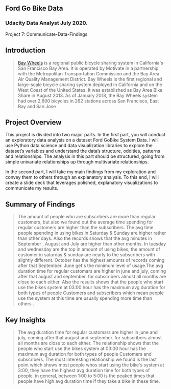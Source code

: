 ##  Ford Go Bike Data
### Udacity Data Analyst July  2020.

Project 7: Communicate-Data-Findings 


## Introduction

>  [Bay Wheels](https://en.wikipedia.org/wiki/Bay_Wheels)  is a regional public bicycle sharing system in California's San Francisco Bay Area. It is operated by Motivate in a partnership with the Metropolitan Transportation Commission and the Bay Area Air Quality Management District. Bay Wheels is the first regional and large-scale bicycle sharing system deployed in California and on the West Coast of the United States. It was established as Bay Area Bike Share in August 2013. As of January 2018, the Bay Wheels system had over 2,600 bicycles in 262 stations across San Francisco, East Bay and San Jose 


## Project Overview
This project is divided into two major parts. In the first part, you will conduct an exploratory data analysis on a dataset Ford GoBike System Data. I will use Python data science and data visualization libraries to explore the dataset’s variables and understand the data’s structure, oddities, patterns and relationships. The analysis in this part should be structured, going from simple univariate relationships up through multivariate relationships.

In the second part, I will take my main findings from my exploration and convey them to others through an explanatory analysis. To this end, I will create a slide deck that leverages polished, explanatory visualizations to communicate my results.

## Summary of Findings

 >   The amount of people who are subscribers are more than regular customers, but also we found out the average time spending for regular customers are higher than the subscribers. The avg time people spending in using bikes in Saturday & Sunday are higher rather than other days. Also the records shows that the avg minutes in September , August and July are higher than other months. In tuesday and wednesday are the top in amount of using bikes, the amount of customer in saturday & sunday are nearly to the subscribers with slightly different. October has the highest amounts of records coming after that September. June get's the minimum level of usage.The avg duration time for regular customars are higher in june and july, coming after that august and september. for subscribers almost all months are close to each either. Also the results shows that the people who start use the bikes system at 03:00 hour has the maximum avg duration for both types of people Customers and subscribers which mean  people use the system at this time are usually  spending more time than others .



## Key Insights 

>  The avg duration time for regular customars are higher in june and july, coming after that august and september. for subscribers almost all months are close to each either. The relationship shows that the people who start use the bikes system at 03:00 hour has the maximum avg duration for both types of people Customers and subscribers. The most interesting relationship we found is the last point which shows most people whos start using the bike's system at 3:00, they have the highest avg duration time for both types of people. in general, between 1:00 to 5:00 is the peaked times that people have high avg duration time if they take a bike in these time.

